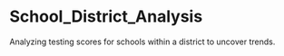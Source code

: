 # School_District_Analysis
Analyzing testing scores for schools within a district to uncover trends. 
